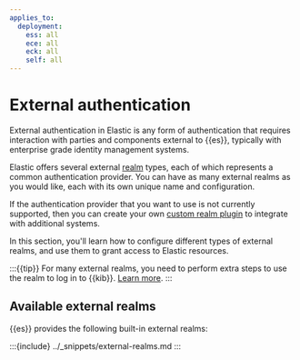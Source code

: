 ```yaml
---
applies_to:
  deployment:
    ess: all
    ece: all
    eck: all
    self: all
---
```


# External authentication

External authentication in Elastic is any form of authentication that requires interaction with parties and components external to {{es}}, typically with enterprise grade identity management systems. 

Elastic offers several external [realm](authentication-realms.md) types, each of which represents a common authentication provider. You can have as many external realms as you would like, each with its own unique name and configuration.

If the authentication provider that you want to use is not currently supported, then you can create your own [custom realm plugin](custom.md) to integrate with additional systems.

In this section, you'll learn how to configure different types of external realms, and use them to grant access to Elastic resources.

:::{{tip}}
For many external realms, you need to perform extra steps to use the realm to log in to {{kib}}. [Learn more](/deploy-manage/users-roles/cluster-or-deployment-auth/kibana-authentication.md).
:::

## Available external realms

{{es}} provides the following built-in external realms:

:::{include} ../_snippets/external-realms.md
:::